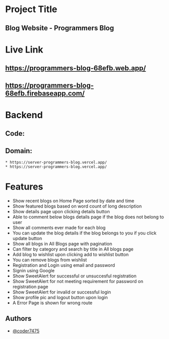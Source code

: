 # Project Title

## Blog Website - Programmers Blog

# Live Link

## https://programmers-blog-68efb.web.app/
## https://programmers-blog-68efb.firebaseapp.com/

# Backend
## Code: 
##  Domain: 
    * https://server-programmers-blog.vercel.app/
    * https://server-programmers-blog.vercel.app/

# Features

- Show recent blogs on Home Page sorted by date and time
- Show featured blogs based on word count of long description
- Show details page upon clicking details button
- Able to comment below blogs details page if the blog does not belong to user
- Show all comments ever made for each blog
- You can update the blog details if the blog belongs to you if you click update button
- Show all blogs in All Blogs page with pagination
- Can filter by category and search by title in All blogs page
- Add blog to wishlist upon clicking add to wishlist button
- You can remove blogs from wishlist
- Registration and Login using email and password
- Signin using Google 
- Show SweetAlert for successful or unsuccesful registration
- Show SweetAlert for not meeting requirement for password on registration page
- Show SweetAlert for invalid or successful login
- Show profile pic and logout button upon login
- A Error Page is shown for wrong route

## Authors

- [@coder7475](https://github.com/coder7475)
